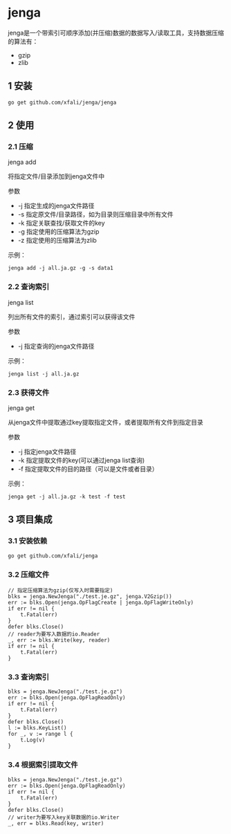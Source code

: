 # jenga
jenga是一个带索引可顺序添加(并压缩)数据的数据写入/读取工具，支持数据压缩的算法有：
* gzip
* zlib

## 1 安装
```
go get github.com/xfali/jenga/jenga
```

## 2 使用
### 2.1 压缩
jenga add

将指定文件/目录添加到jenga文件中

参数
* -j 指定生成的jenga文件路径
* -s 指定原文件/目录路径，如为目录则压缩目录中所有文件
* -k 指定关联查找/获取文件的key
* -g 指定使用的压缩算法为gzip
* -z 指定使用的压缩算法为zlib

示例：
```
jenga add -j all.ja.gz -g -s data1
```
### 2.2 查询索引
jenga list

列出所有文件的索引，通过索引可以获得该文件

参数
* -j 指定查询的jenga文件路径

示例：
```
jenga list -j all.ja.gz
```

### 2.3 获得文件
jenga get

从jenga文件中提取通过key提取指定文件，或者提取所有文件到指定目录

参数
* -j 指定jenga文件路径
* -k 指定提取文件的key(可以通过jenga list查询)
* -f 指定提取文件的目的路径（可以是文件或者目录）

示例：
```
jenga get -j all.ja.gz -k test -f test
```

## 3 项目集成

### 3.1 安装依赖
```
go get github.com/xfali/jenga
```

### 3.2 压缩文件
```
// 指定压缩算法为gzip(仅写入时需要指定)
blks = jenga.NewJenga("./test.je.gz", jenga.V2Gzip())
err := blks.Open(jenga.OpFlagCreate | jenga.OpFlagWriteOnly)
if err != nil {
    t.Fatal(err)
}
defer blks.Close()
// reader为要写入数据的io.Reader
_, err := blks.Write(key, reader)
if err != nil {
    t.Fatal(err)
}
```

### 3.3 查询索引
```
blks = jenga.NewJenga("./test.je.gz")
err := blks.Open(jenga.OpFlagReadOnly)
if err != nil {
    t.Fatal(err)
}
defer blks.Close()
l := blks.KeyList()
for _, v := range l {
    t.Log(v)
}
```

### 3.4 根据索引提取文件
```
blks = jenga.NewJenga("./test.je.gz")
err := blks.Open(jenga.OpFlagReadOnly)
if err != nil {
    t.Fatal(err)
}
defer blks.Close()
// writer为要写入key关联数据的io.Writer
_, err = blks.Read(key, writer)
```